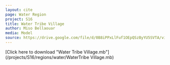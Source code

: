 ```yaml
---
layout: cite
page: Water Region
project: S16
title: Water Tribe Village
author: Miso Bellaouar
media: Model
source: https://drive.google.com/file/d/0B8iPPxLlFuf1OEpQSzByYU5SVTA/view?usp=sharing
---
```

[Click here to download "Water Tribe Village.mb"](/projects/S16/regions/water/WaterTribe Village.mb)
